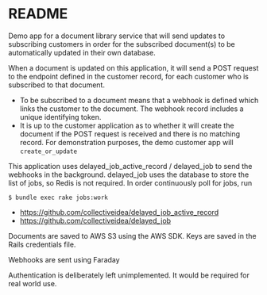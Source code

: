 # README

Demo app for a document library service that will send updates to subscribing customers in order for the subscribed document(s) to be automatically updated in their own database.

When a document is updated on this application, it will send a POST request to the endpoint defined in the customer record, for each customer who is subscribed to that document.
- To be subscribed to a document means that a webhook is defined which links the customer to the document. The webhook record includes a unique identifying token.
- It is up to the customer application as to whether it will create the document if the POST request is received and there is no matching record. For demonstration purposes, the demo customer app will `create_or_update`

This application uses delayed_job_active_record / delayed_job to send the webhooks in the background. delayed_job uses the database to store the list of jobs, so Redis is not required. In order continuously poll for jobs, run
```
$ bundle exec rake jobs:work
```
- https://github.com/collectiveidea/delayed_job_active_record
- https://github.com/collectiveidea/delayed_job

Documents are saved to AWS S3 using the AWS SDK. Keys are saved in the Rails credentials file.

Webhooks are sent using Faraday

Authentication is deliberately left unimplemented. It would be required for real world use.